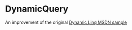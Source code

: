 # DynamicQuery
An improvement of the original [Dynamic Linq MSDN sample](https://msdn.microsoft.com/en-us/vstudio/bb894665.aspx)
